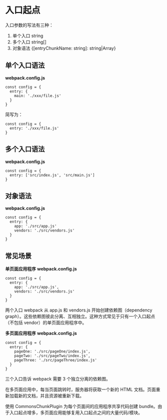 # 入口起点

入口参数的写法有三种：

1. 单个入口 string
2. 多个入口 string[]
3. 对象语法 {[entryChunkName: string]: string|Array<string>}

## 单个入口语法

**webpack.config.js**

```
const config = {
  entry: {
    main: './xxx/file.js'
  }
}
```

简写为：

```
const config = {
  entry: './xxx/file.js'
}
```

## 多个入口语法

**webpack.config.js**

```
const config = {
  entry: ['src/index.js', 'src/main.js']
}
```

## 对象语法

**webpack.config.js**

```
const config = {
  entry: {
    app: './src/app.js'
    vendors: './src/vendors.js'
  }
}
```

## 常见场景

**单页面应用程序**
**webpack.config.js**

```
const config = {
  entry: {
    app: './src/app.js',
    vendors: './src/vendors.js'
  }
}
```

两个入口 webpack 从 app.js 和 vendors.js 开始创建依赖图（dependency graph）。这些依赖图彼此分离、互相独立。这种方式常见于只有一个入口起点（不包括 vendor）的单页面应用程序中。

**多页面应用程序**
**webpack.config.js**

```
const config = {
  entry: {
    pageOne: './src/pageOne/index.js',
    pageTwo: './src/pageTwo/index.js',
    pageThree: './src/pageThree/index.js'
  }
}
```

三个入口告诉 webpack 需要 3 个独立分离的依赖图。

在多页面应用中，每当页面跳转时，服务器将获取一个新的 HTML 文档。页面重新加载新的文档，并且资源被重新下载。

使用 CommonsChunkPlugin 为每个页面间的应用程序共享代码创建 bundle。由于入口起点增多，多页面应用能够复用入口起点之间的大量代码/模块。
